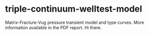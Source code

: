 # triple-continuum-welltest-model
Matrix-Fracture-Vug pressure transient model and type curves.
More information available in the PDF report.
Hi there.
